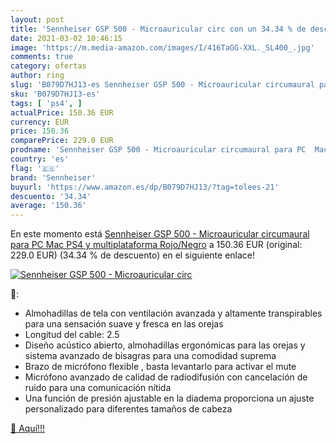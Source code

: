 ```yaml
---
layout: post
title: 'Sennheiser GSP 500 - Microauricular circ con un 34.34 % de descuento'
date: 2021-03-02 10:46:15
image: 'https://m.media-amazon.com/images/I/416TaGG-XXL._SL400_.jpg'
comments: true
category: ofertas
author: ring
slug: 'B079D7HJ13-es Sennheiser GSP 500 - Microauricular circumaural para PC...'
sku: 'B079D7HJ13-es'
tags: [ 'ps4', ]
actualPrice: 150.36 EUR
currency: EUR
price: 150.36
comparePrice: 229.0 EUR
prodname: 'Sennheiser GSP 500 - Microauricular circumaural para PC  Mac  PS4 y multiplataforma  Rojo/Negro'
country: 'es'
flag: '🇪🇸'
brand: 'Sennheiser'
buyurl: 'https://www.amazon.es/dp/B079D7HJ13/?tag=tolees-21'
descuento: '34.34'
average: '150.36'
---
```


En este momento está [Sennheiser GSP 500 - Microauricular circumaural para PC  Mac  PS4 y multiplataforma  Rojo/Negro](https://www.amazon.es/dp/B079D7HJ13/?tag=tolees-21) a 150.36 EUR (original: 229.0 EUR) (34.34 %  de descuento) en el siguiente enlace!

[![Sennheiser GSP 500 - Microauricular circ](https://m.media-amazon.com/images/I/416TaGG-XXL._SL400_.jpg)](https://www.amazon.es/dp/B079D7HJ13/?tag=tolees-21)

🔎:

- Almohadillas de tela con ventilación avanzada y altamente transpirables para una sensación suave y fresca en las orejas
- Longitud del cable: 2.5
- Diseño acústico abierto, almohadillas ergonómicas para las orejas y sistema avanzado de bisagras para una comodidad suprema
- Brazo de micrófono flexible , basta levantarlo para activar el mute
- Micrófono avanzado de calidad de radiodifusión con cancelación de ruido para una comunicación nítida
- Una función de presión ajustable en la diadema proporciona un ajuste personalizado para diferentes tamaños de cabeza

[🛒 Aquí!!!](https://www.amazon.es/dp/B079D7HJ13/?tag=tolees-21)
